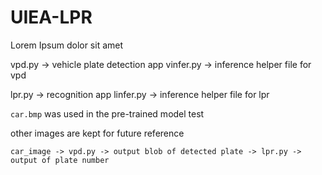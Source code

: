 # UIEA-LPR
Lorem Ipsum dolor sit amet

vpd.py -> vehicle plate detection app
vinfer.py -> inference helper file for vpd

lpr.py -> recognition app
linfer.py -> inference helper file for lpr

`car.bmp` was used in the pre-trained model test

other images are kept for future reference

```
car_image -> vpd.py -> output blob of detected plate -> lpr.py -> output of plate number
```
